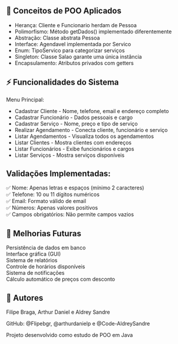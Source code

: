 ## 🎯 Conceitos de POO Aplicados

- Herança: Cliente e Funcionario herdam de Pessoa  
- Polimorfismo: Método getDados() implementado diferentemente   
- Abstração: Classe abstrata Pessoa  
- Interface: Agendavel implementada por Servico  
- Enum: TipoServico para categorizar serviços  
- Singleton: Classe Salao garante uma única instância  
- Encapsulamento: Atributos privados com getters

## ⚡ Funcionalidades do Sistema
Menu Principal:

- Cadastrar Cliente - Nome, telefone, email e endereço completo
- Cadastrar Funcionário - Dados pessoais e cargo   
- Cadastrar Serviço - Nome, preço e tipo de serviço  
- Realizar Agendamento - Conecta cliente, funcionário e serviço  
- Listar Agendamentos - Visualiza todos os agendamentos  
- Listar Clientes - Mostra clientes com endereços  
- Listar Funcionários - Exibe funcionários e cargos  
- Listar Serviços - Mostra serviços disponíveis   

## Validações Implementadas:

✅ Nome: Apenas letras e espaços (mínimo 2 caracteres)  
✅ Telefone: 10 ou 11 dígitos numéricos  
✅ Email: Formato válido de email   
✅ Números: Apenas valores positivos  
✅ Campos obrigatórios: Não permite campos vazios

## 🔄 Melhorias Futuras

Persistência de dados em banco  
Interface gráfica (GUI)  
Sistema de relatórios  
Controle de horários disponíveis  
Sistema de notificações  
Cálculo automático de preços com desconto

## 👤 Autores
Filipe Braga, Arthur Daniel e Aldrey Sandre

GitHub: @Flipebgr, @arthurdanielp e @Code-AldreySandre

Projeto desenvolvido como estudo de POO em Java